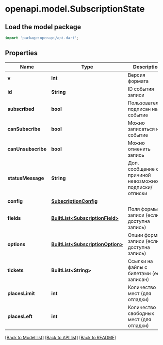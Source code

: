 # openapi.model.SubscriptionState

## Load the model package
```dart
import 'package:openapi/api.dart';
```

## Properties
Name | Type | Description | Notes
------------ | ------------- | ------------- | -------------
**v** | **int** | Версия формата | [optional] 
**id** | **String** | ID события записи | [optional] 
**subscribed** | **bool** | Пользователь подписан на событие | [optional] 
**canSubscribe** | **bool** | Можно записаться на событие | [optional] 
**canUnsubscribe** | **bool** | Можно отменить запись | [optional] 
**statusMessage** | **String** | Доп. сообщение с причиной невозможности подписки/отписки | [optional] 
**config** | [**SubscriptionConfig**](SubscriptionConfig.md) |  | [optional] 
**fields** | [**BuiltList&lt;SubscriptionField&gt;**](SubscriptionField.md) | Поля формы записи (если доступна запись) | [optional] 
**options** | [**BuiltList&lt;SubscriptionOption&gt;**](SubscriptionOption.md) | Опции формы записи (если доступна запись) | [optional] 
**tickets** | **BuiltList&lt;String&gt;** | Ссылки на файлы с билетами (если записан) | [optional] 
**placesLimit** | **int** | Количество мест (для отладки) | [optional] 
**placesLeft** | **int** | Количество свободных мест (для отладки) | [optional] 

[[Back to Model list]](../README.md#documentation-for-models) [[Back to API list]](../README.md#documentation-for-api-endpoints) [[Back to README]](../README.md)


